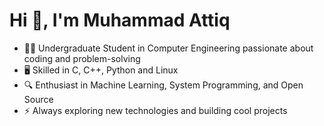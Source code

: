 # Hi 👋, I'm Muhammad Attiq

- 👨‍💻 Undergraduate Student in Computer Engineering passionate about coding and problem-solving
- 🖥️ Skilled in C, C++, Python and Linux
- 🔍 Enthusiast in Machine Learning, System Programming, and Open Source
- ⚡ Always exploring new technologies and building cool projects
